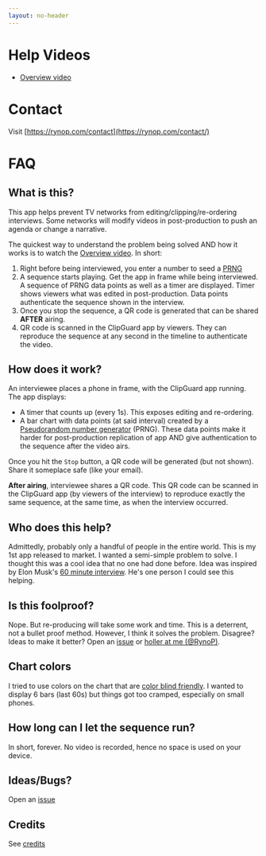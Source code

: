 ```yaml
---
layout: no-header
---
```


# Help Videos

- [Overview video](https://youtu.be/znUuzyB3y1w)

# Contact

Visit [https://rynop.com/contact](https://rynop.com/contact/)

# FAQ

## What is this?

This app helps prevent TV networks from editing/clipping/re-ordering interviews. Some networks will modify videos in post-production to push an agenda or change a narrative.

The quickest way to understand the problem being solved AND how it works is to watch the [Overview video](https://youtu.be/znUuzyB3y1w). In short:

1. Right before being interviewed, you enter a number to seed a [PRNG](https://en.wikipedia.org/wiki/Pseudorandom_number_generator)
1. A sequence starts playing. Get the app in frame while being interviewed. A sequence of PRNG data points as well as a timer are displayed. Timer shows viewers what was edited in post-production. Data points authenticate the sequence shown in the interview.
1. Once you stop the sequence, a QR code is generated that can be shared **AFTER** airing.
1. QR code is scanned in the ClipGuard app by viewers. They can reproduce the sequence at any second in the timeline to authenticate the video.

## How does it work?

An interviewee places a phone in frame, with the ClipGuard app running. The app displays:

- A timer that counts up (every 1s). This exposes editing and re-ordering.
- A bar chart with data points (at said interval) created by a [Pseudorandom number generator](https://en.wikipedia.org/wiki/Pseudorandom_number_generator) (PRNG). These data points make it harder for post-production replication of app AND give authentication to the sequence after the video airs.

Once you hit the `Stop` button, a QR code will be generated (but not shown). Share it someplace safe (like your email).

**After airing**, interviewee shares a QR code. This QR code can be scanned in the ClipGuard app (by viewers of the interview) to reproduce exactly the same sequence, at the same time, as when the interview occurred.

## Who does this help?

Admittedly, probably only a handful of people in the entire world. This is my 1st app released to market. I wanted a semi-simple problem to solve. I thought this was a cool idea that no one had done before. Idea was inspired by Elon Musk's [60 minute interview](https://twitter.com/elonmusk/status/1072528643488972802). He's one person I could see this helping.

## Is this foolproof?

Nope. But re-producing will take some work and time. This is a deterrent, not a bullet proof method. However, I think it solves the problem. Disagree? Ideas to make it better? Open an [issue](https://github.com/rynop/clipguard/issues) or [holler at me (@RynoP)](https://twitter.com/rynop).

## Chart colors

I tried to use colors on the chart that are [color blind friendly](http://mkweb.bcgsc.ca/colorblind/). I wanted to display 6 bars (last 60s) but things got too cramped, especially on small phones.

## How long can I let the sequence run?

In short, forever. No video is recorded, hence no space is used on your device.

## Ideas/Bugs?

Open an [issue](https://github.com/rynop/clipguard/issues)

## Credits

See [credits](./credits)

